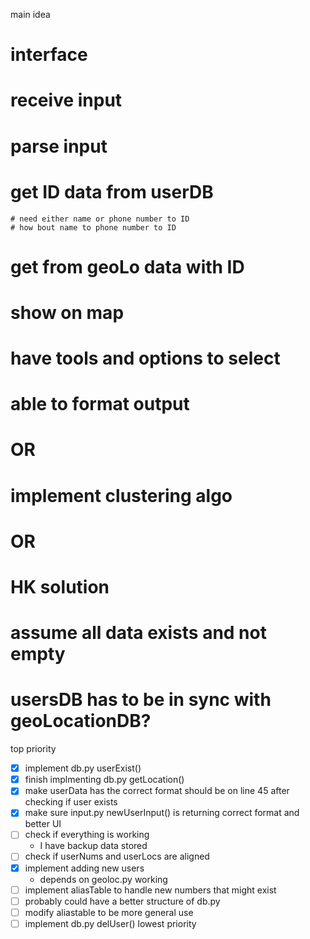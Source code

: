 main idea
# interface
# receive input
# parse input
# get ID data from userDB
    # need either name or phone number to ID
    # how bout name to phone number to ID
# get from geoLo data with ID

# show on map

# have tools and options to select
# able to format output
# OR
# implement clustering algo
# OR
# HK solution
# assume all data exists and not empty
# usersDB has to be in sync with geoLocationDB?

top priority
- [X] implement db.py userExist()
- [X] finish implmenting db.py getLocation()
- [X] make userData has the correct format 
    should be on line 45
    after checking if user exists
- [X] make sure input.py newUserInput() is returning correct format and better UI
- [ ] check if everything is working
    - I have backup data stored
- [ ] check if userNums and userLocs are aligned
- [X] implement adding new users
    - depends on geoloc.py working
- [ ] implement aliasTable to handle new numbers that might exist
- [ ] probably could have a better structure of db.py
- [ ] modify aliastable to be more general use
- [ ] implement db.py delUser()
lowest priority